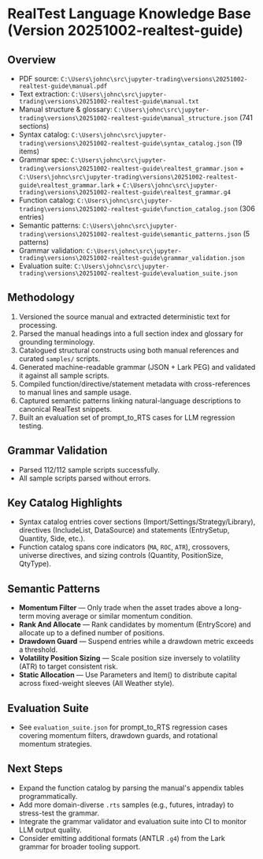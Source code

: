 # RealTest Language Knowledge Base (Version 20251002-realtest-guide)

## Overview
- PDF source: `C:\Users\johnc\src\jupyter-trading\versions\20251002-realtest-guide\manual.pdf`
- Text extraction: `C:\Users\johnc\src\jupyter-trading\versions\20251002-realtest-guide\manual.txt`
- Manual structure & glossary: `C:\Users\johnc\src\jupyter-trading\versions\20251002-realtest-guide\manual_structure.json` (741 sections)
- Syntax catalog: `C:\Users\johnc\src\jupyter-trading\versions\20251002-realtest-guide\syntax_catalog.json` (19 items)
- Grammar spec: `C:\Users\johnc\src\jupyter-trading\versions\20251002-realtest-guide\realtest_grammar.json` + `C:\Users\johnc\src\jupyter-trading\versions\20251002-realtest-guide\realtest_grammar.lark` + `C:\Users\johnc\src\jupyter-trading\versions\20251002-realtest-guide\realtest_grammar.g4`
- Function catalog: `C:\Users\johnc\src\jupyter-trading\versions\20251002-realtest-guide\function_catalog.json` (306 entries)
- Semantic patterns: `C:\Users\johnc\src\jupyter-trading\versions\20251002-realtest-guide\semantic_patterns.json` (5 patterns)
- Grammar validation: `C:\Users\johnc\src\jupyter-trading\versions\20251002-realtest-guide\grammar_validation.json`
- Evaluation suite: `C:\Users\johnc\src\jupyter-trading\versions\20251002-realtest-guide\evaluation_suite.json`

## Methodology
1. Versioned the source manual and extracted deterministic text for processing.
2. Parsed the manual headings into a full section index and glossary for grounding terminology.
3. Catalogued structural constructs using both manual references and curated `samples/` scripts.
4. Generated machine-readable grammar (JSON + Lark PEG) and validated it against all sample scripts.
5. Compiled function/directive/statement metadata with cross-references to manual lines and sample usage.
6. Captured semantic patterns linking natural-language descriptions to canonical RealTest snippets.
7. Built an evaluation set of prompt_to_RTS cases for LLM regression testing.

## Grammar Validation
- Parsed 112/112 sample scripts successfully.
- All sample scripts parsed without errors.

## Key Catalog Highlights
- Syntax catalog entries cover sections (Import/Settings/Strategy/Library), directives (IncludeList, DataSource) and statements (EntrySetup, Quantity, Side, etc.).
- Function catalog spans core indicators (`MA`, `ROC`, `ATR`), crossovers, universe directives, and sizing controls (Quantity, PositionSize, QtyType).

## Semantic Patterns
- **Momentum Filter** — Only trade when the asset trades above a long-term moving average or similar momentum condition.
- **Rank And Allocate** — Rank candidates by momentum (EntryScore) and allocate up to a defined number of positions.
- **Drawdown Guard** — Suspend entries while a drawdown metric exceeds a threshold.
- **Volatility Position Sizing** — Scale position size inversely to volatility (ATR) to target consistent risk.
- **Static Allocation** — Use Parameters and Item() to distribute capital across fixed-weight sleeves (All Weather style).

## Evaluation Suite
- See `evaluation_suite.json` for prompt_to_RTS regression cases covering momentum filters, drawdown guards, and rotational momentum strategies.

## Next Steps
- Expand the function catalog by parsing the manual's appendix tables programmatically.
- Add more domain-diverse `.rts` samples (e.g., futures, intraday) to stress-test the grammar.
- Integrate the grammar validator and evaluation suite into CI to monitor LLM output quality.
- Consider emitting additional formats (ANTLR `.g4`) from the Lark grammar for broader tooling support.
